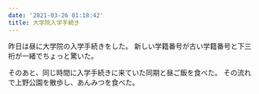 ```yaml
---
date: '2021-03-26 01:18:42'
title: 大学院入学手続き
---
```


昨日は昼に大学院の入学手続きをした。
新しい学籍番号が古い学籍番号と下三桁が一緒でちょっと驚いた。

そのあと、同じ時間に入学手続きに来ていた同期と昼ご飯を食べた。
その流れで上野公園を散歩し、あんみつを食べた。